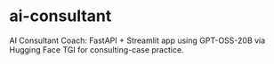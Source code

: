 # ai-consultant
AI Consultant Coach: FastAPI + Streamlit app using GPT-OSS-20B via Hugging Face TGI for consulting-case practice.
